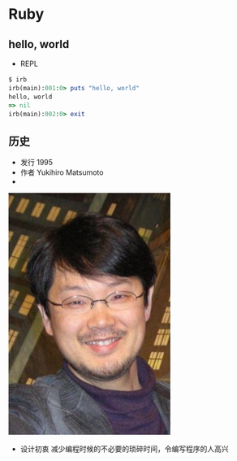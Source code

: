 # Ruby

## hello, world
* REPL
```ruby
$ irb
irb(main):001:0> puts "hello, world"
hello, world
=> nil
irb(main):002:0> exit
```
## 历史
* 发行 1995
* 作者 Yukihiro Matsumoto
*
![](https://github.com/mingchaoyan/MyUsedLanguages/blob/master/pic/Yukihiro_Matsumoto.jpg)
* 设计初衷 减少编程时候的不必要的琐碎时间，令编写程序的人高兴
